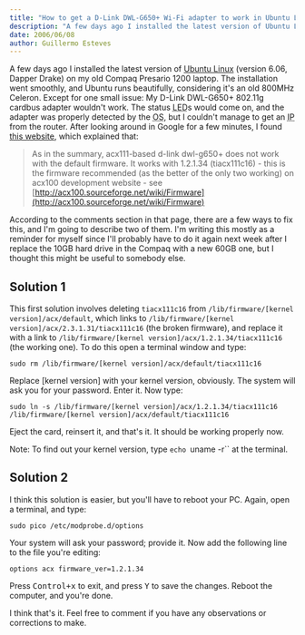 ```yaml
---
title: "How to get a D-Link DWL-G650+ Wi-Fi adapter to work in Ubuntu Linux 6.06"
description: "A few days ago I installed the latest version of Ubuntu Linux (version 6.06, Dapper Drake) on my old Compaq Presario 1200 laptop…"
date: 2006/06/08
author: Guillermo Esteves
---
```


A few days ago I installed the latest version of [Ubuntu Linux](http://www.ubuntu.com/) (version 6.06, Dapper Drake) on my old Compaq Presario 1200 laptop. The installation went smoothly, and Ubuntu runs beautifully, considering it's an old 800MHz Celeron. Except for one small issue: My D-Link DWL-G650+ 802.11g cardbus adapter wouldn't work. The status <acronym title="Light Emitting Diode">LED</acronym>s would come on, and the adapter was properly detected by the <abbr title="Operating System">OS</abbr>, but I couldn't manage to get an <abbr title="Internet Protocol">IP</abbr> from the router. After looking around in Google for a few minutes, I found [this website](https://launchpad.net/distros/ubuntu/+source/linux-source-2.6.15/+bug/30766), which explained that:

> As in the summary, acx111-based d-link dwl-g650+ does not work with the default firmware. It works with 1.2.1.34 (tiacx111c16) - this is the firmware recommended (as the better of the only two working) on acx100 development website - see [http://acx100.sourceforge.net/wiki/Firmware](http://acx100.sourceforge.net/wiki/Firmware)

According to the comments section in that page, there are a few ways to fix this, and I'm going to describe two of them. I'm writing this mostly as a reminder for myself since I'll probably have to do it again next week after I replace the 10GB hard drive in the Compaq with a new 60GB one, but I thought this might be useful to somebody else.

## Solution 1

This first solution involves deleting `tiacx111c16` from `/lib/firmware/[kernel version]/acx/default`, which links to `/lib/firmware/[kernel version]/acx/2.3.1.31/tiacx111c16` (the broken firmware), and replace it with a link to `/lib/firmware/[kernel version]/acx/1.2.1.34/tiacx111c16` (the working one). To do this open a terminal window and type:

    sudo rm /lib/firmware/[kernel version]/acx/default/tiacx111c16

Replace [kernel version] with your kernel version, obviously. The system will ask you for your password. Enter it. Now type:

    sudo ln -s /lib/firmware/[kernel version]/acx/1.2.1.34/tiacx111c16 /lib/firmware/[kernel version]/acx/default/tiacx111c16

Eject the card, reinsert it, and that's it. It should be working properly now.

Note: To find out your kernel version, type `echo `uname -r`` at the terminal.

## Solution 2

I think this solution is easier, but you'll have to reboot your PC. Again, open a terminal, and type:

    sudo pico /etc/modprobe.d/options

Your system will ask your password; provide it. Now add the following line to the file you're editing:

    options acx firmware_ver=1.2.1.34

Press <kbd>Control+x</kbd> to exit, and press <kbd>Y</kbd> to save the changes. Reboot the computer, and you're done.

I think that's it. Feel free to comment if you have any observations or corrections to make.
